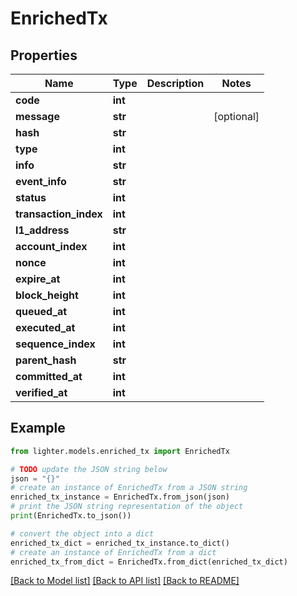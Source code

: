 # EnrichedTx


## Properties

Name | Type | Description | Notes
------------ | ------------- | ------------- | -------------
**code** | **int** |  | 
**message** | **str** |  | [optional] 
**hash** | **str** |  | 
**type** | **int** |  | 
**info** | **str** |  | 
**event_info** | **str** |  | 
**status** | **int** |  | 
**transaction_index** | **int** |  | 
**l1_address** | **str** |  | 
**account_index** | **int** |  | 
**nonce** | **int** |  | 
**expire_at** | **int** |  | 
**block_height** | **int** |  | 
**queued_at** | **int** |  | 
**executed_at** | **int** |  | 
**sequence_index** | **int** |  | 
**parent_hash** | **str** |  | 
**committed_at** | **int** |  | 
**verified_at** | **int** |  | 

## Example

```python
from lighter.models.enriched_tx import EnrichedTx

# TODO update the JSON string below
json = "{}"
# create an instance of EnrichedTx from a JSON string
enriched_tx_instance = EnrichedTx.from_json(json)
# print the JSON string representation of the object
print(EnrichedTx.to_json())

# convert the object into a dict
enriched_tx_dict = enriched_tx_instance.to_dict()
# create an instance of EnrichedTx from a dict
enriched_tx_from_dict = EnrichedTx.from_dict(enriched_tx_dict)
```
[[Back to Model list]](../README.md#documentation-for-models) [[Back to API list]](../README.md#documentation-for-api-endpoints) [[Back to README]](../README.md)


